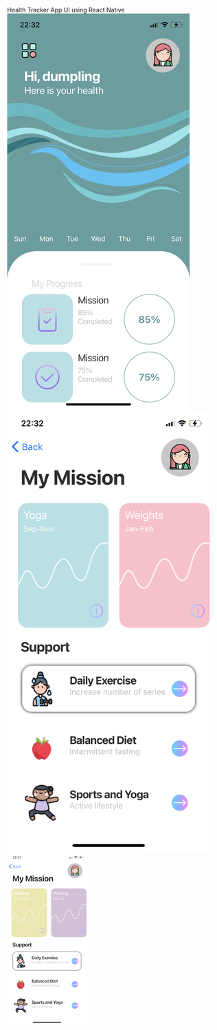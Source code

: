 Health Tracker App UI using React Native
![Screenshot](screenshot.PNG )
![Screenshot](screenshot1.PNG)
![Screenshot](screenshot2.jpeg)
